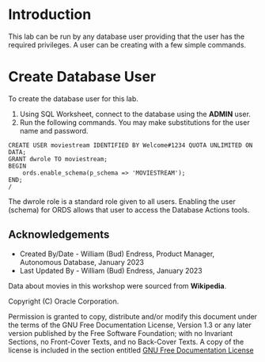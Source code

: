 # Introduction

This lab can be run by any database user providing that the user has the required privileges.  A user can be creating with a few simple commands.

# Create Database User

To create the database user for this lab.

1. Using SQL Worksheet, connect to the database using the  **ADMIN** user.
2. Run the following commands. You may make substitutions for the user name and password.

~~~
CREATE USER moviestream IDENTIFIED BY Welcome#1234 QUOTA UNLIMITED ON DATA;
GRANT dwrole TO moviestream;
BEGIN
    ords.enable_schema(p_schema => 'MOVIESTREAM');
END;
/
~~~
The dwrole role is a standard role given to all users.  Enabling the user (schema) for ORDS allows that user to access the Database Actions tools.

## Acknowledgements

- Created By/Date - William (Bud) Endress, Product Manager, Autonomous Database, January 2023
- Last Updated By - William (Bud) Endress, January 2023

Data about movies in this workshop were sourced from **Wikipedia**.

Copyright (C)  Oracle Corporation.

Permission is granted to copy, distribute and/or modify this document
under the terms of the GNU Free Documentation License, Version 1.3
or any later version published by the Free Software Foundation;
with no Invariant Sections, no Front-Cover Texts, and no Back-Cover Texts.
A copy of the license is included in the section entitled [GNU Free Documentation License](files/gnu-free-documentation-license.txt)